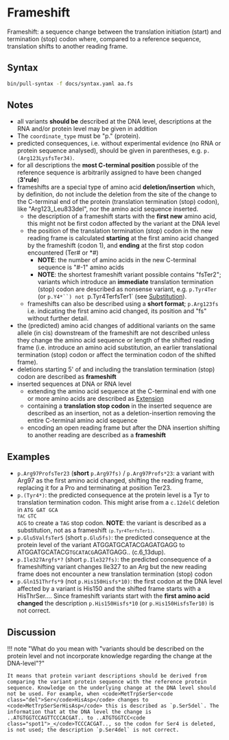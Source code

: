 # Frameshift

<!-- ## Definition -->

Frameshift: a sequence change between the translation initiation (start) and termination (stop) codon where, compared to a reference sequence, translation shifts to another reading frame.

## Syntax

```sh exec="true"
bin/pull-syntax -f docs/syntax.yaml aa.fs
```

## Notes

- all variants **should be** described at the DNA level, descriptions at the RNA and/or protein level may be given in addition
- The `coordinate_type` must be "p." (protein).
- predicted consequences, i.e. without experimental evidence (no RNA or protein sequence analysed), should be given in parentheses, e.g. `p.(Arg123LysfsTer34)`.
- for all descriptions the **most C-terminal position** possible of the reference sequence is arbitrarily assigned to have been changed (**3'rule**)
- frameshifts are a special type of amino acid **deletion/insertion** which, by definition, do not include the deletion from the site of the change to the C-terminal end of the protein (translation termination (stop) codon), like "Arg123_Leu833del", nor the amino acid sequence inserted.
  - the description of a frameshift starts with the **first new** amino acid, this might not be first codon affected by the variant at the DNA level
  - the position of the translation termination (stop) codon in the new reading frame is calculated **starting** at the first amino acid changed by the frameshift (codon 1), and **ending** at the first stop codon encountered (Ter# or \*#)
    - **NOTE**: the number of amino acids in the new C-terminal sequence is "#-1" amino acids
    - **NOTE**: the shortest frameshift variant possible contains "fsTer2"; variants which introduce an **immediate** translation termination (stop) codon are described as nonsense variant, e.g. `p.Tyr4Ter` (or `p.Y4*``) not `p.Tyr4TerfsTer1` (see [Substitution](substitution.md)).
  - frameshifts can also be described using a **short format**; `p.Arg123fs` i.e. indicating the first amino acid changed, its position and "fs" without further detail.
- the (predicted) amino acid changes of additional variants on the same allele (in cis) downstream of the frameshift are not described unless they change the amino acid sequence or length of the shifted reading frame (i.e. introduce an amino acid substitution, an earlier translational termination (stop) codon or affect the termination codon of the shifted frame).
- deletions starting 5' of and including the translation termination (stop) codon are described as **frameshift**
- inserted sequences at DNA or RNA level
  - extending the amino acid sequence at the C-terminal end with one or more amino acids are described as [Extension](extension.md)
  - containing a **translation stop codon** in the inserted sequence are described as an insertion, not as a deletion-insertion removing the entire C-terminal amino acid sequence
  - encoding an open reading frame but after the DNA insertion shifting to another reading are described as a **frameshift**

## Examples

- `p.Arg97ProfsTer23` (**short** `p.Arg97fs)` / `p.Arg97Profs*23`: a variant with Arg97 as the first amino acid changed, shifting the reading frame, replacing it for a Pro and terminating at position Ter23.
- `p.(Tyr4*)`: the predicted consequence at the protein level is a Tyr to translation termination codon. This might arise from a `c.12delC` deletion in <code>ATG GAT GCA <code class="stop">TA</code><code
    class="del">C</code><code> </code><code class="stop">G</code>TC ACG</code> to create a <code class="stop">TAG</code> stop codon. **NOTE**: the variant is described as a substitution, not as a frameshift <code class="invalid">`(p.Tyr4TerfsTer1)`</code>.
- `p.Glu5ValfsTer5` (short `p.Glu5fs)`: the predicted consequence at the protein level of the variant ATGGATGCATACGAGATGAGG to ATGGATGCATACG<code class="spot1">TGCATACG</code>AGATGAGG.. (c.6_13dup).
- `p.Ile327Argfs*?` (short `p.Ile327fs)`: the predicted consequence of a frameshifting variant changes Ile327 to an Arg but the new reading frame does not encounter a new translation termination (stop) codon
- `p.Gln151Thrfs*9` (not `p.His150Hisfs*10)`: the first codon at the DNA level affected by a variant is His150 and the shifted frame starts with a HisThrSer.... Since frameshift variants start with the **first amino acid changed** the description `p.His150Hisfs*10` (or `p.His150HisfsTer10)` is not correct.

## Discussion

!!! note "What do you mean with "variants should be described on the protein level and not incorporate knowledge regarding the change at the DNA-level"?"

    It means that protein variant descriptions should be derived from comparing the variant protein sequence with the reference protein sequence. Knowledge on the underlying change at the DNA level should not be used. For example, when <code>MetTrpSerSer<code class="del">Ser</code>HisAsp</code> changes to <code>MetTrpSerSerHisAsp</code> this is described as `p.Ser5del`. The information that at the DNA level the change is ..ATGTGGTCCAGTTCCCACGAT.. to ..ATGTGGTCC<code class="spot1">_</code>TCCCACGAT.., so the codon for Ser4 is deleted, is not used; the description `p.Ser4del` is not correct.
